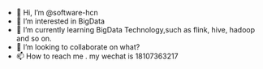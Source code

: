 - 👋 Hi, I’m @software-hcn
- 👀 I’m interested in BigData
- 🌱 I’m currently learning BigData Technology,such as flink, hive, hadoop and so on.
- 💞️ I’m looking to collaborate on what?
- 📫 How to reach me . my wechat is 18107363217

<!---
software-hcn/software-hcn is a ✨ special ✨ repository because its `README.md` (this file) appears on your GitHub profile.
You can click the Preview link to take a look at your changes.
--->
